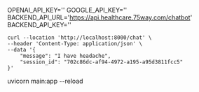 OPENAI_API_KEY=''
GOOGLE_API_KEY=''
BACKEND_API_URL='https://api.healthcare.75way.com/chatbot'
BACKEND_API_KEY=''

```
curl --location 'http://localhost:8000/chat' \
--header 'Content-Type: application/json' \
--data '{
    "message": "I have headache",
    "session_id": "702c86dc-af94-4972-a195-a95d3811fcc5"
}'
```


uvicorn main:app --reload